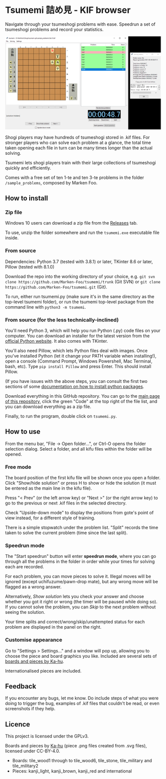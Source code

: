 # Tsumemi 詰め見 - KIF browser #

Navigate through your tsumeshogi problems with ease. Speedrun a set of tsumeshogi problems and record your statistics.

![](browser.png)

Shogi players may have hundreds of tsumeshogi stored in .kif files. For stronger players who can solve each problem at a glance, the total time taken opening each file in turn can be many times longer than the actual solving.

Tsumemi lets shogi players train with their large collections of tsumeshogi quickly and efficiently.

Comes with a free set of ten 1-te and ten 3-te problems in the folder `/sample_problems`, composed by Marken Foo.

## How to install ##

### Zip file ###

Windows 10 users can download a zip file from the [Releases](https://github.com/Marken-Foo/tsumemi/releases/) tab.

To use, unzip the folder somewhere and run the `tsumemi.exe` executable file inside.

### From source ###

Dependencies: Python 3.7 (tested with 3.8.1) or later, TKinter 8.6 or later, Pillow (tested with 8.1.0)

Download the repo into the working directory of your choice, e.g. `git svn clone https://github.com/Marken-Foo/tsumemi/trunk` (Git SVN) or `git clone https://github.com/Marken-Foo/tsumemi.git` (Git).

To run, either run tsumemi.py (make sure it's in the same directory as the top-level tsumemi folder), or run the tsumemi top-level package from the command line with `python3 -m tsumemi`.

### From source (for the less technically-inclined) ###

You'll need Python 3, which will help you run Python (.py) code files on your computer. You can download an installer for the latest version from the [official Python website](https://www.python.org/). It also comes with TKinter.

You'll also need Pillow, which lets Python files deal with images. Once you've installed Python (let it change your PATH variable when installing!), open a console (Command Prompt, Windows Powershell, Mac Terminal, bash, etc). Type `pip install Pillow` and press Enter. This should install Pillow.

(If you have issues with the above steps, you can consult the first two sections of some [documentation on how to install python packages](https://packaging.python.org/tutorials/installing-packages/).

Download everything in this GitHub repository. You can go to the [main page of this repository](https://github.com/Marken-Foo/tsumemi), click the green "Code" at the top right of the file list, and you can download everything as a zip file.

Finally, to run the program, double click on `tsumemi.py`.

## How to use ##

From the menu bar, "File -> Open folder...", or Ctrl-O opens the folder selection dialog. Select a folder, and all kifu files within the folder will be opened.

### Free mode ###

The board position of the first kifu file will be shown once you open a folder. Click "Show/hide solution" or press H to show or hide the solution (it must be entered as the main line in the kifu file).

Press "< Prev" (or the left arrow key) or "Next >" (or the right arrow key) to go to the previous or next .kif files in the selected directory.

Check "Upside-down mode" to display the positions from gote's point of view instead, for a different style of training.

There is a simple stopwatch under the problem list. "Split" records the time taken to solve the current problem (time since the last split).

### Speedrun mode ###

The "Start speedrun" button will enter **speedrun mode**, where you can go through all the problems in the folder in order while your times for solving each are recorded.

For each problem, you can move pieces to solve it. Illegal moves will be ignored (except uchifuzume/pawn-drop mate), but any wrong move will be flagged as a wrong answer.

Alternatively, *Show solution* lets you check your answer and choose whether you got it right or wrong (the timer will be paused while doing so). If you cannot solve the problem, you can *Skip* to the next problem without seeing the solution.

Your time splits and correct/wrong/skip/unattempted status for each problem are displayed in the panel on the right.

### Customise appearance ###

Go to "Settings > Settings..." and a window will pop up, allowing you to choose the piece and board graphics you like. Included are several sets of [boards and pieces by Ka-hu](https://github.com/Ka-hu/shogi-pieces/).

Internationalised pieces are included.

## Feedback ##

If you encounter any bugs, let me know. Do include steps of what you were doing to trigger the bug, examples of .kif files that couldn't be read, or even screenshots if they help.

## Licence ##

This project is licensed under the GPLv3.

Boards and pieces by [Ka-hu](https://github.com/Ka-hu/shogi-pieces/) (piece .png files created from .svg files), licensed under CC-BY-4.0.

- Boards: tile_wood1 through to tile_wood6, tile_stone, tile_military and tile_military2
- Pieces: kanji_light, kanji_brown, kanji_red and international
